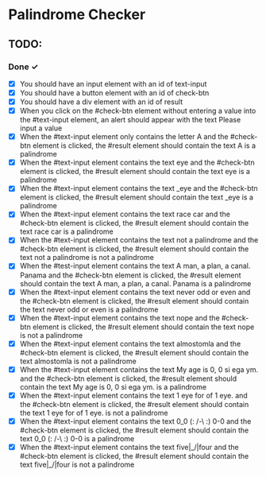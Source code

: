 # Palindrome Checker

## TODO:
### Done ✓

- [x] You should have an input element with an id of text-input
- [x] You should have a button element with an id of check-btn
- [x] You should have a div element with an id of result
- [x] When you click on the #check-btn element without entering a value into the #text-input element, an alert should appear with the text Please input a value
- [x] When the #text-input element only contains the letter A and the #check-btn element is clicked, the #result element should contain the text A is a palindrome
- [x] When the #text-input element contains the text eye and the #check-btn element is clicked, the #result element should contain the text eye is a palindrome
- [x] When the #text-input element contains the text _eye and the #check-btn element is clicked, the #result element should contain the text _eye is a palindrome
- [x] When the #text-input element contains the text race car and the #check-btn element is clicked, the #result element should contain the text race car is a palindrome
- [x] When the #text-input element contains the text not a palindrome and the #check-btn element is clicked, the #result element should contain the text not a palindrome is not a palindrome
- [x] When the #test-input element contains the text A man, a plan, a canal. Panama and the #check-btn element is clicked, the #result element should contain the text A man, a plan, a canal. Panama is a palindrome
- [x] When the #text-input element contains the text never odd or even and the #check-btn element is clicked, the #result element should contain the text never odd or even is a palindrome
- [x] When the #text-input element contains the text nope and the #check-btn element is clicked, the #result element should contain the text nope is not a palindrome
- [x] When the #text-input element contains the text almostomla and the #check-btn element is clicked, the #result element should contain the text almostomla is not a palindrome
- [x] When the #text-input element contains the text My age is 0, 0 si ega ym. and the #check-btn element is clicked, the #result element should contain the text My age is 0, 0 si ega ym. is a palindrome
- [x] When the #text-input element contains the text 1 eye for of 1 eye. and the #check-btn element is clicked, the #result element should contain the text 1 eye for of 1 eye. is not a palindrome
- [x] When the #text-input element contains the text 0_0 (: /-\ :) 0-0 and the #check-btn element is clicked, the #result element should contain the text 0_0 (: /-\ :) 0-0 is a palindrome
- [x] When the #text-input element contains the text five|\_/|four and the #check-btn element is clicked, the #result element should contain the text five|\_/|four is not a palindrome